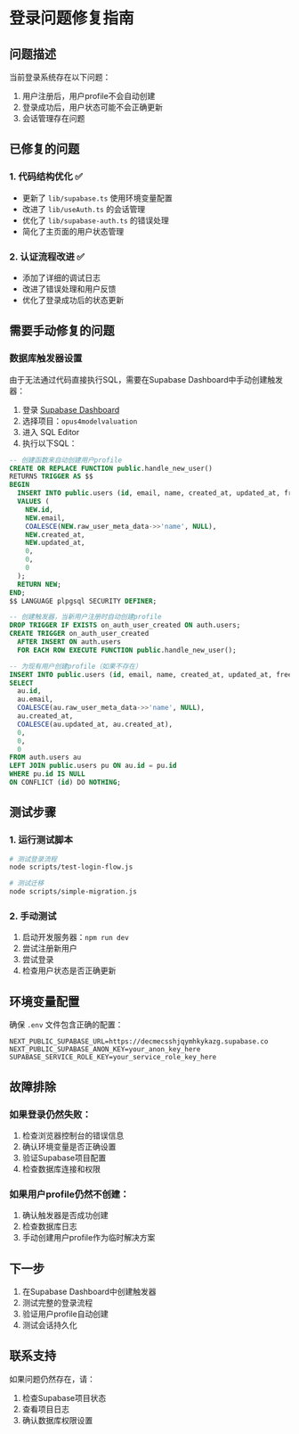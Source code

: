 # 登录问题修复指南

## 问题描述
当前登录系统存在以下问题：
1. 用户注册后，用户profile不会自动创建
2. 登录成功后，用户状态可能不会正确更新
3. 会话管理存在问题

## 已修复的问题

### 1. 代码结构优化 ✅
- 更新了 `lib/supabase.ts` 使用环境变量配置
- 改进了 `lib/useAuth.ts` 的会话管理
- 优化了 `lib/supabase-auth.ts` 的错误处理
- 简化了主页面的用户状态管理

### 2. 认证流程改进 ✅
- 添加了详细的调试日志
- 改进了错误处理和用户反馈
- 优化了登录成功后的状态更新

## 需要手动修复的问题

### 数据库触发器设置
由于无法通过代码直接执行SQL，需要在Supabase Dashboard中手动创建触发器：

1. 登录 [Supabase Dashboard](https://supabase.com/dashboard)
2. 选择项目：`opus4modelvaluation`
3. 进入 SQL Editor
4. 执行以下SQL：

```sql
-- 创建函数来自动创建用户profile
CREATE OR REPLACE FUNCTION public.handle_new_user()
RETURNS TRIGGER AS $$
BEGIN
  INSERT INTO public.users (id, email, name, created_at, updated_at, free_reports_used, paid_reports_used, monthly_report_limit)
  VALUES (
    NEW.id,
    NEW.email,
    COALESCE(NEW.raw_user_meta_data->>'name', NULL),
    NEW.created_at,
    NEW.updated_at,
    0,
    0,
    0
  );
  RETURN NEW;
END;
$$ LANGUAGE plpgsql SECURITY DEFINER;

-- 创建触发器，当新用户注册时自动创建profile
DROP TRIGGER IF EXISTS on_auth_user_created ON auth.users;
CREATE TRIGGER on_auth_user_created
  AFTER INSERT ON auth.users
  FOR EACH ROW EXECUTE FUNCTION public.handle_new_user();

-- 为现有用户创建profile（如果不存在）
INSERT INTO public.users (id, email, name, created_at, updated_at, free_reports_used, paid_reports_used, monthly_report_limit)
SELECT 
  au.id,
  au.email,
  COALESCE(au.raw_user_meta_data->>'name', NULL),
  au.created_at,
  COALESCE(au.updated_at, au.created_at),
  0,
  0,
  0
FROM auth.users au
LEFT JOIN public.users pu ON au.id = pu.id
WHERE pu.id IS NULL
ON CONFLICT (id) DO NOTHING;
```

## 测试步骤

### 1. 运行测试脚本
```bash
# 测试登录流程
node scripts/test-login-flow.js

# 测试迁移
node scripts/simple-migration.js
```

### 2. 手动测试
1. 启动开发服务器：`npm run dev`
2. 尝试注册新用户
3. 尝试登录
4. 检查用户状态是否正确更新

## 环境变量配置

确保 `.env` 文件包含正确的配置：

```env
NEXT_PUBLIC_SUPABASE_URL=https://decmecsshjqymhkykazg.supabase.co
NEXT_PUBLIC_SUPABASE_ANON_KEY=your_anon_key_here
SUPABASE_SERVICE_ROLE_KEY=your_service_role_key_here
```

## 故障排除

### 如果登录仍然失败：

1. 检查浏览器控制台的错误信息
2. 确认环境变量是否正确设置
3. 验证Supabase项目配置
4. 检查数据库连接和权限

### 如果用户profile仍然不创建：

1. 确认触发器是否成功创建
2. 检查数据库日志
3. 手动创建用户profile作为临时解决方案

## 下一步

1. 在Supabase Dashboard中创建触发器
2. 测试完整的登录流程
3. 验证用户profile自动创建
4. 测试会话持久化

## 联系支持

如果问题仍然存在，请：
1. 检查Supabase项目状态
2. 查看项目日志
3. 确认数据库权限设置

